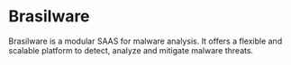# Brasilware

Brasilware is a modular SAAS  for malware analysis. It offers a flexible and scalable platform to detect, analyze and mitigate malware threats.

  
